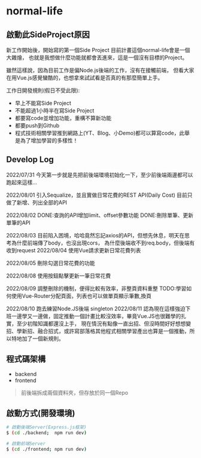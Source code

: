 # normal-life
## 啟動此SideProject原因 

新工作開始後，開始寫的第一個Side Project
目前計畫這個normal-life會是一個大雜燴，
也就是我想做什麼功能就都會丟進來，這是一個沒有目標的Project。

雖然這樣說，因為目前工作是偏Node.js後端的工作，沒有在接觸前端，
但看大家在用Vue.js感覺蠻酷的，也想拿來試試看是否真的有那麼簡單上手。

工作日開發規則(假日不受此限):
- 早上不能寫Side Project
- 不能超過1小時半在寫Side Project
- 都要寫code並增加功能，重構不算新功能
- 都要push到Github
- 程式技術相關學習推到網路上(YT、Blog、小Demo)都可以算寫code，此舉是為了增加學習的多樣性！
## Develop Log
2022/07/31
今天第一步就是先把前後端環境初始化一下，至少前後端兩邊都可以跑起來這樣...

2022/08/01
引入Sequalize，並且實做日常花費的REST API(Daily Cost)
目前只做了新增、列出全部的API

2022/08/02
DONE:查詢的API增加limit、offset參數功能
DONE:刪除單筆、更新單筆的API

2022/08/03
目前陷入困境，哈哈竟然忘記axios的API，但想先休息，明天在思考為什麼前端傳了body，也沒出現cors，
為什麼後端收不到req.body，但後端有收到request
2022/08/04
使用Vue請求更新日常花費列表

2022/08/05
刪除勾選日常花費的功能

2022/08/08
使用按鈕點擊更新一筆日常花費

2022/08/09
調整刪除的機制，便得比較有效率，非整頁資料重整
TODO:學習如何使用Vue-Router分配頁面，列表也可以做單頁顯示筆數,換頁

2022/08/10 跑去練習Node.JS後端 singleton
2022/08/11 認為現在這樣強迫下班一邊學又一邊做，固定推動一個計畫比較沒效率，畢竟Vue.JS也很難學的扎實，至少初階知識都還沒上手，
現在情況有點像一直出招、但沒時間好好想想變招、學新招、融合招式，或許寫部落格其他程式相關學習產出也算是一個推動，所以特地加了一個新規則。
## 程式碼架構
- backend 
- frontend
> 前後端拆成兩個資料夾，但存放於同一個Repo

## 啟動方式(開發環境)
```bash
# 啟動後端Server(Express.js框架)
$ (cd ./backend;  npm run dev) 

# 啟動前端Server
$ (cd ./frontend; npm run dev)
```